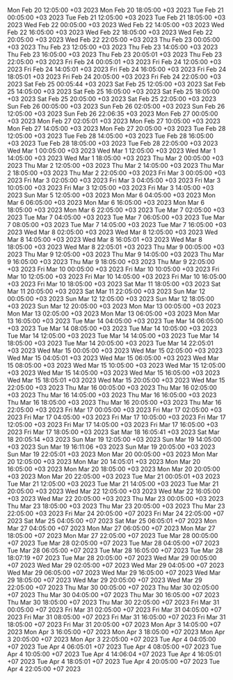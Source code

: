 Mon Feb 20 12:05:00 +03 2023
Mon Feb 20 18:05:00 +03 2023
Tue Feb 21 00:05:00 +03 2023
Tue Feb 21 12:05:00 +03 2023
Tue Feb 21 18:05:00 +03 2023
Wed Feb 22 00:05:00 +03 2023
Wed Feb 22 14:05:00 +03 2023
Wed Feb 22 16:05:00 +03 2023
Wed Feb 22 18:05:00 +03 2023
Wed Feb 22 20:05:00 +03 2023
Wed Feb 22 22:05:00 +03 2023
Thu Feb 23 00:05:00 +03 2023
Thu Feb 23 12:05:00 +03 2023
Thu Feb 23 14:05:00 +03 2023
Thu Feb 23 16:05:00 +03 2023
Thu Feb 23 20:05:01 +03 2023
Thu Feb 23 22:05:00 +03 2023
Fri Feb 24 00:05:01 +03 2023
Fri Feb 24 12:05:00 +03 2023
Fri Feb 24 14:05:01 +03 2023
Fri Feb 24 16:05:00 +03 2023
Fri Feb 24 18:05:01 +03 2023
Fri Feb 24 20:05:00 +03 2023
Fri Feb 24 22:05:00 +03 2023
Sat Feb 25 00:05:44 +03 2023
Sat Feb 25 12:05:00 +03 2023
Sat Feb 25 14:05:00 +03 2023
Sat Feb 25 16:05:00 +03 2023
Sat Feb 25 18:05:00 +03 2023
Sat Feb 25 20:05:00 +03 2023
Sat Feb 25 22:05:00 +03 2023
Sun Feb 26 00:05:00 +03 2023
Sun Feb 26 02:05:00 +03 2023
Sun Feb 26 12:05:00 +03 2023
Sun Feb 26 22:06:35 +03 2023
Mon Feb 27 00:05:00 +03 2023
Mon Feb 27 02:05:01 +03 2023
Mon Feb 27 10:05:00 +03 2023
Mon Feb 27 14:05:00 +03 2023
Mon Feb 27 20:05:00 +03 2023
Tue Feb 28 12:05:00 +03 2023
Tue Feb 28 14:05:00 +03 2023
Tue Feb 28 16:05:00 +03 2023
Tue Feb 28 18:05:00 +03 2023
Tue Feb 28 22:05:00 +03 2023
Wed Mar  1 00:05:00 +03 2023
Wed Mar  1 12:05:00 +03 2023
Wed Mar  1 14:05:00 +03 2023
Wed Mar  1 18:05:00 +03 2023
Thu Mar  2 00:05:00 +03 2023
Thu Mar  2 12:05:00 +03 2023
Thu Mar  2 14:05:00 +03 2023
Thu Mar  2 18:05:00 +03 2023
Thu Mar  2 22:05:00 +03 2023
Fri Mar  3 00:05:00 +03 2023
Fri Mar  3 02:05:00 +03 2023
Fri Mar  3 04:05:00 +03 2023
Fri Mar  3 10:05:00 +03 2023
Fri Mar  3 12:05:00 +03 2023
Fri Mar  3 14:05:00 +03 2023
Sun Mar  5 12:05:00 +03 2023
Mon Mar  6 04:05:00 +03 2023
Mon Mar  6 06:05:00 +03 2023
Mon Mar  6 16:05:00 +03 2023
Mon Mar  6 18:05:00 +03 2023
Mon Mar  6 22:05:00 +03 2023
Tue Mar  7 02:05:00 +03 2023
Tue Mar  7 04:05:00 +03 2023
Tue Mar  7 06:05:00 +03 2023
Tue Mar  7 08:05:00 +03 2023
Tue Mar  7 14:05:00 +03 2023
Tue Mar  7 16:05:00 +03 2023
Wed Mar  8 02:05:00 +03 2023
Wed Mar  8 12:05:00 +03 2023
Wed Mar  8 14:05:00 +03 2023
Wed Mar  8 16:05:01 +03 2023
Wed Mar  8 18:05:00 +03 2023
Wed Mar  8 22:05:01 +03 2023
Thu Mar  9 00:05:00 +03 2023
Thu Mar  9 12:05:00 +03 2023
Thu Mar  9 14:05:00 +03 2023
Thu Mar  9 16:05:00 +03 2023
Thu Mar  9 18:05:00 +03 2023
Thu Mar  9 22:05:00 +03 2023
Fri Mar 10 00:05:00 +03 2023
Fri Mar 10 10:05:00 +03 2023
Fri Mar 10 12:05:00 +03 2023
Fri Mar 10 14:05:00 +03 2023
Fri Mar 10 16:05:00 +03 2023
Fri Mar 10 18:05:00 +03 2023
Sat Mar 11 18:05:00 +03 2023
Sat Mar 11 20:05:00 +03 2023
Sat Mar 11 22:05:00 +03 2023
Sun Mar 12 00:05:00 +03 2023
Sun Mar 12 12:05:00 +03 2023
Sun Mar 12 18:05:00 +03 2023
Sun Mar 12 20:05:00 +03 2023
Mon Mar 13 00:05:00 +03 2023
Mon Mar 13 02:05:00 +03 2023
Mon Mar 13 06:05:00 +03 2023
Mon Mar 13 16:05:00 +03 2023
Tue Mar 14 04:05:00 +03 2023
Tue Mar 14 06:05:00 +03 2023
Tue Mar 14 08:05:00 +03 2023
Tue Mar 14 10:05:00 +03 2023
Tue Mar 14 12:05:00 +03 2023
Tue Mar 14 14:05:00 +03 2023
Tue Mar 14 18:05:00 +03 2023
Tue Mar 14 20:05:00 +03 2023
Tue Mar 14 22:05:01 +03 2023
Wed Mar 15 00:05:00 +03 2023
Wed Mar 15 02:05:00 +03 2023
Wed Mar 15 04:05:01 +03 2023
Wed Mar 15 06:05:00 +03 2023
Wed Mar 15 08:05:00 +03 2023
Wed Mar 15 10:05:00 +03 2023
Wed Mar 15 12:05:00 +03 2023
Wed Mar 15 14:05:00 +03 2023
Wed Mar 15 16:05:00 +03 2023
Wed Mar 15 18:05:01 +03 2023
Wed Mar 15 20:05:00 +03 2023
Wed Mar 15 22:05:00 +03 2023
Thu Mar 16 00:05:00 +03 2023
Thu Mar 16 02:05:00 +03 2023
Thu Mar 16 14:05:00 +03 2023
Thu Mar 16 16:05:00 +03 2023
Thu Mar 16 18:05:00 +03 2023
Thu Mar 16 20:05:00 +03 2023
Thu Mar 16 22:05:00 +03 2023
Fri Mar 17 00:05:00 +03 2023
Fri Mar 17 02:05:00 +03 2023
Fri Mar 17 04:05:00 +03 2023
Fri Mar 17 10:05:00 +03 2023
Fri Mar 17 12:05:00 +03 2023
Fri Mar 17 14:05:00 +03 2023
Fri Mar 17 16:05:00 +03 2023
Fri Mar 17 18:05:00 +03 2023
Sat Mar 18 16:05:41 +03 2023
Sat Mar 18 20:05:14 +03 2023
Sun Mar 19 12:05:00 +03 2023
Sun Mar 19 14:05:00 +03 2023
Sun Mar 19 16:11:06 +03 2023
Sun Mar 19 20:05:00 +03 2023
Sun Mar 19 22:05:01 +03 2023
Mon Mar 20 00:05:00 +03 2023
Mon Mar 20 12:05:00 +03 2023
Mon Mar 20 14:05:01 +03 2023
Mon Mar 20 16:05:00 +03 2023
Mon Mar 20 18:05:00 +03 2023
Mon Mar 20 20:05:00 +03 2023
Mon Mar 20 22:05:00 +03 2023
Tue Mar 21 00:05:01 +03 2023
Tue Mar 21 12:05:00 +03 2023
Tue Mar 21 14:05:00 +03 2023
Tue Mar 21 20:05:00 +03 2023
Wed Mar 22 12:05:00 +03 2023
Wed Mar 22 16:05:00 +03 2023
Wed Mar 22 20:05:00 +03 2023
Thu Mar 23 00:05:00 +03 2023
Thu Mar 23 18:05:00 +03 2023
Thu Mar 23 20:05:00 +03 2023
Thu Mar 23 22:05:00 +03 2023
Fri Mar 24 20:05:00 +07 2023
Fri Mar 24 22:05:00 +07 2023
Sat Mar 25 04:05:00 +07 2023
Sat Mar 25 06:05:01 +07 2023
Mon Mar 27 04:05:00 +07 2023
Mon Mar 27 06:05:00 +07 2023
Mon Mar 27 18:05:00 +07 2023
Mon Mar 27 22:05:00 +07 2023
Tue Mar 28 00:05:00 +07 2023
Tue Mar 28 02:05:00 +07 2023
Tue Mar 28 04:05:00 +07 2023
Tue Mar 28 06:05:00 +07 2023
Tue Mar 28 16:05:00 +07 2023
Tue Mar 28 18:07:19 +07 2023
Tue Mar 28 20:05:00 +07 2023
Wed Mar 29 00:05:00 +07 2023
Wed Mar 29 02:05:00 +07 2023
Wed Mar 29 04:05:00 +07 2023
Wed Mar 29 06:05:00 +07 2023
Wed Mar 29 16:05:00 +07 2023
Wed Mar 29 18:05:00 +07 2023
Wed Mar 29 20:05:00 +07 2023
Wed Mar 29 22:05:00 +07 2023
Thu Mar 30 00:05:00 +07 2023
Thu Mar 30 02:05:00 +07 2023
Thu Mar 30 04:05:00 +07 2023
Thu Mar 30 16:05:00 +07 2023
Thu Mar 30 18:05:00 +07 2023
Thu Mar 30 22:05:00 +07 2023
Fri Mar 31 00:05:00 +07 2023
Fri Mar 31 02:05:00 +07 2023
Fri Mar 31 04:05:00 +07 2023
Fri Mar 31 08:05:00 +07 2023
Fri Mar 31 16:05:00 +07 2023
Fri Mar 31 18:05:00 +07 2023
Fri Mar 31 20:05:00 +07 2023
Mon Apr  3 14:05:00 +07 2023
Mon Apr  3 16:05:00 +07 2023
Mon Apr  3 18:05:00 +07 2023
Mon Apr  3 20:05:00 +07 2023
Mon Apr  3 22:05:00 +07 2023
Tue Apr  4 04:05:00 +07 2023
Tue Apr  4 06:05:01 +07 2023
Tue Apr  4 08:05:00 +07 2023
Tue Apr  4 10:05:00 +07 2023
Tue Apr  4 14:06:04 +07 2023
Tue Apr  4 16:05:01 +07 2023
Tue Apr  4 18:05:01 +07 2023
Tue Apr  4 20:05:00 +07 2023
Tue Apr  4 22:05:00 +07 2023
